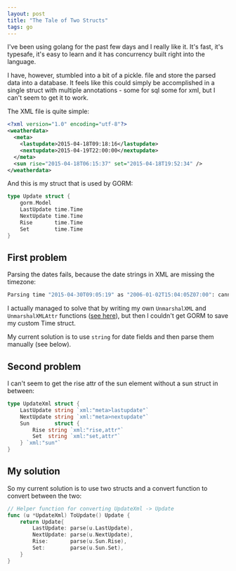 ```yaml
---
layout: post
title: "The Tale of Two Structs"
tags: go
---
```



I've been using golang for the past few days and I really like it. It's fast,
it's typesafe, it's easy to learn and it has concurrency built right into the language.

I have, however, stumbled into a bit of a pickle. file and store the parsed data into a database. It feels like this could simply
be accomplished in a single struct with multiple annotations - some for sql
some for xml, but I can't seem to get it to work.

The XML file is quite simple:

```xml
<?xml version="1.0" encoding="utf-8"?>
<weatherdata>
  <meta>
    <lastupdate>2015-04-18T09:18:16</lastupdate>
    <nextupdate>2015-04-19T22:00:00</nextupdate>
  </meta>
  <sun rise="2015-04-18T06:15:37" set="2015-04-18T19:52:34" />
</weatherdata>
```

And this is my struct that is used by GORM:

```go
type Update struct {
	gorm.Model
	LastUpdate time.Time
	NextUpdate time.Time
	Rise       time.Time
	Set        time.Time
}
```

## First problem

Parsing the dates fails, because the date strings in XML
are missing the timezone:

```bash
Parsing time "2015-04-30T09:05:19" as "2006-01-02T15:04:05Z07:00": cannot parse "" as "Z07:00"
```

I actually managed to solve that by writing my own `UnmarshalXML` and `UnmarshalXMLAttr`
functions ([see here](https://github.com/Smotko/wave-watcher/commit/af24a2e2fc0121e958008fcac36b74c6257d7d81#diff-9598cdbea8bfe979f70803194f8dec94R54)), but then I couldn't get GORM to save my custom Time struct.

My current solution is to use `string` for date fields and then parse them manually (see below).

## Second problem

I can't seem to get the rise attr of the sun element without a sun struct in between:

```go
type UpdateXml struct {
	LastUpdate string `xml:"meta>lastupdate"`
	NextUpdate string `xml:"meta>nextupdate"`
	Sun        struct {
		Rise string `xml:"rise,attr"`
		Set  string `xml:"set,attr"`
	} `xml:"sun"`
}
```

## My solution

So my current solution is to use two structs and a convert function to convert
between the two:

```go
// Helper function for converting UpdateXml -> Update
func (u *UpdateXml) ToUpdate() Update {
	return Update{
		LastUpdate: parse(u.LastUpdate),
		NextUpdate: parse(u.NextUpdate),
		Rise:       parse(u.Sun.Rise),
		Set:        parse(u.Sun.Set),
	}
}
```

